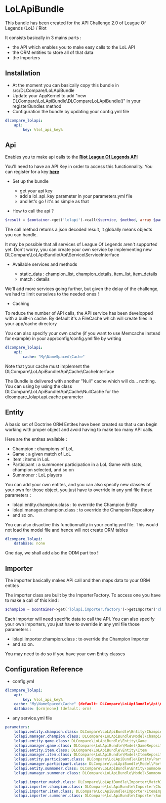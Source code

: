 LoLApiBundle
============

This bundle has been created for the API Challenge 2.0 of League Of Legends (LoL) / Riot

It consists basically in 3 mains parts :

* the API which enables you to make easy calls to the LoL API
* the ORM entities to store all of that data
* the Importers

Installation
------------

* At the moment you can basically copy this bundle in src/DLCompare/LoLApiBundle
* Update your AppKernel to add "new DLCompare\LoLApiBundle\DLCompareLoLApiBundle()" in your registerBundles method
* Configuration the bundle by updating your config.yml file

```yml
dlcompare_lolapi:
    api:
        key: %lol_api_key%
```

Api
---

Enables you to make api calls to the [**Riot League Of Legends API**][1]

You'll need to have an API Key in order to access this functionnality. You can register for a key [**here**][2]

* Set up the bundle

    * get your api key
    * add a lol_api_key parameter in your parameters.yml file
    * and let's go ! it's as simple as that

* How to call the api ?

```php
$result = $container->get('lolapi')->call($service, $method, array $parameters, array $querystring);
```

The call method returns a json decoded result, it globally means objects you can handle.

It may be possible that all services of League Of Legends aren't supported yet. Don't worry, you can create your own service by implementing new DLCompare\LoLApiBundle\Api\Service\ServiceInterface

* Available services and methods

    * static_data : champion_list, champion_details, item_list, item_details
    * match : details

We'll add more services going further, but given the delay of the challenge, we had to limit ourselves to the needed ones !

* Caching

To reduce the number of API calls, the API service has been developped with a built-in cache. By default it's a FileCache which will create files in your app/cache directory

You can also specify your own cache (if you want to use Memcache instead for example) in your app/config/config.yml file by writing

```yml
dlcompare_lolapi:
    api:
        cache: "My\NameSpaced\Cache"
```

Note that your cache must implement the DLCompare\LoLApiBundle\Api\Cache\CacheInterface

The Bundle is delivered with another "Null" cache which will do... nothing. You can using by using the class DLCompare\LoLApiBundle\Api\Cache\NullCache for the dlcompare_lolapi.api.cache parameter

Entity
------

A basic set of Doctrine ORM Entites have been created so that u can begin working with proper object and avoid having to make too many API calls.

Here are the entites available :

* Champion : champions of LoL
* Game : a given match of LoL
* Item : items in LoL
* Participant : a summoner participation in a LoL Game with stats, champion selected, and so on
* Summoner : LoL players

You can add your own entites, and you can also specify new classes of your own for those object, you just have to override in any yml file those parameters :

* lolapi.entity.champion.class : to override the Champion Entity
* lolapi.manager.champion.class : to override the Champion Repository
* and so on.

You can also disactive this functionnality in your config.yml file. This would not load the model file and hence will not create ORM tables

```yml
dlcompare_lolapi:
    database: none
```

One day, we shall add also the ODM part too !

Importer
--------

The importer basically makes API call and then maps data to your ORM entites

The importer class are built by the ImporterFactory. To access one you have to make a call of this kind :

```php
$champion = $container->get('lolapi.importer.factory')->getImporter('champion')->import(['region' => $region, 'championId' => $championId]);
```

Each importer will need specific data to call the API.
You can also specify your own importers, you just have to override in any yml file those parameters :

* lolapi.importer.champion.class : to override the Champion Importer
* and so on.

You may need to do so if you have your own Entity classes

Configuration Reference
-----------------------

* config.yml

```yml
dlcompare_lolapi:
    api:
        key: %lol_api_key%
    cache: "My\NameSpaced\Cache" (default: DLCompare\LoLApiBundle\Api\Cache\FileCache)
    database: [orm|none] (default: orm)
```

* any service.yml file

```yml
parameters:
    lolapi.entity.champion.class: DLCompare\LoLApiBundle\Entity\Champion
    lolapi.manager.champion.class: DLCompare\LoLApiBundle\Model\ChampionRepository
    lolapi.entity.game.class: DLCompare\LoLApiBundle\Entity\Game
    lolapi.manager.game.class: DLCompare\LoLApiBundle\Model\GameRepository
    lolapi.entity.item.class: DLCompare\LoLApiBundle\Entity\Item 
    lolapi.manager.item.class: DLCompare\LoLApiBundle\Model\ItemRepository
    lolapi.entity.participant.class: DLCompare\LoLApiBundle\Entity\Participant 
    lolapi.manager.participant.class: DLCompare\LoLApiBundle\Model\ParticipantRepository
    lolapi.entity.summoner.class: DLCompare\LoLApiBundle\Entity\Summoner 
    lolapi.manager.summoner.class: DLCompare\LoLApiBundle\Model\SummonerRepository

    lolapi.importer.match.class: DLCompare\LoLApiBundle\Importer\MatchImporter
    lolapi.importer.champion.class: DLCompare\LoLApiBundle\Importer\ChampionImporter
    lolapi.importer.item.class: DLCompare\LoLApiBundle\Importer\ItemImporter
    lolapi.importer.summoner.class: DLCompare\LoLApiBundle\Importer\SummonerImporter
```

[1]: https://developer.riotgames.com/api/methods
[2]: https://developer.riotgames.com/docs/getting-started